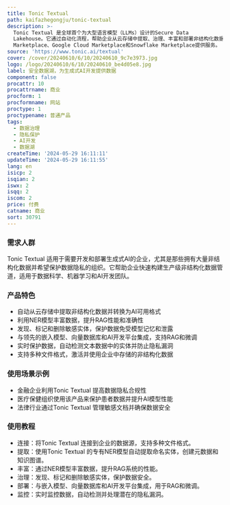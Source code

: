 ```yaml
---
title: Tonic Textual
path: kaifazhegongju/tonic-textual
description: >-
  Tonic Textual 是全球首个为大型语言模型（LLMs）设计的Secure Data
  Lakehouse。它通过自动化流程，帮助企业从云存储中提取、治理、丰富和部署非结构化数据，以支持生成式AI的发展。该产品强调数据隐私保护，利用其专有的命名实体识别（NER）模型自动检测和去标识化敏感信息，同时通过数据合成保持数据的语义真实性。它支持多种数据格式，并通过AWS
  Marketplace、Google Cloud Marketplace和Snowflake Marketplace提供服务。
source: 'https://www.tonic.ai/textual'
cover: /cover/20240610/6/10/20240610_9c7e3973.jpg
logo: /logo/20240610/6/10/20240610_be4d05e8.jpg
label: 安全数据湖，为生成式AI开发提供数据
component: false
procattr: 10
procattrname: 商业
procform: 1
procformname: 网站
proctype: 1
proctypename: 普通产品
tags:
  - 数据治理
  - 隐私保护
  - AI开发
  - 数据湖
createTime: '2024-05-29 16:11:11'
updateTime: '2024-05-29 16:11:55'
lang: en
isicp: 2
isqian: 2
iswx: 2
isqq: 2
iscom: 2
price: 付费
catname: 商业
sort: 30791
---
```




### 需求人群
Tonic Textual 适用于需要开发和部署生成式AI的企业，尤其是那些拥有大量非结构化数据并希望保护数据隐私的组织。它帮助企业快速构建生产级非结构化数据管道，适用于数据科学、机器学习和AI开发团队。

### 产品特色
* 自动从云存储中提取非结构化数据并转换为AI可用格式
* 利用NER模型丰富数据，提升RAG性能和准确性
* 发现、标记和删除敏感实体，保护数据免受模型记忆和泄露
* 与领先的嵌入模型、向量数据库和AI开发平台集成，支持RAG和微调
* 实时保护数据，自动检测文本数据中的实体并防止隐私漏洞
* 支持多种文件格式，激活并使用企业中存储的非结构化数据

### 使用场景示例
* 金融企业利用Tonic Textual 提高数据隐私合规性
* 医疗保健组织使用该产品来保护患者数据并提升AI模型性能
* 法律行业通过Tonic Textual 管理敏感文档并确保数据安全

### 使用教程
* 连接：将Tonic Textual 连接到企业的数据源，支持多种文件格式。
* 提取：使用Tonic Textual 的专有NER模型自动提取命名实体，创建元数据和知识图谱。
* 丰富：通过NER模型丰富数据，提升RAG系统的性能。
* 治理：发现、标记和删除敏感实体，保护数据安全。
* 部署：与嵌入模型、向量数据库和AI开发平台集成，用于RAG和微调。
* 监控：实时监控数据，自动检测并处理潜在的隐私漏洞。

  

